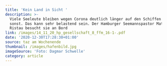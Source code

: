 ```yaml
---
title: 'Kein Land in Sicht '
description: >-
  Viele Seeleute bleiben wegen Corona deutlich länger auf den Schiffen als
  sonst. Das kann sehr belastend sein. Der Hamburger Seemannspastor Matthias
  Ristau besucht sie an Bord
link: /images/14_11_20_hp_gesellschaft_8_ffm_16-1-.pdf
date: '2020-12-30T17:28:30+01:00'
source: taz am Wochenende
thumbnail: /images/hafenbild.jpg
imageSource: 'Foto: Dagmar Schwelle'
category: article
---
```


